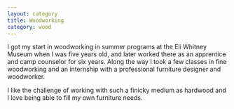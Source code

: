 ```yaml
---
layout: category
title: Woodworking
category: wood
---
```


I got my start in woodworking in summer programs at the Eli Whitney Museum when I was five years old, and later worked there as an apprentice and camp counselor for six years. Along the way I took a few classes in fine woodworking and an internship with a professional furniture designer and woodworker.

I like the challenge of working with such a finicky medium as hardwood and I love being able to fill my own furniture needs.
